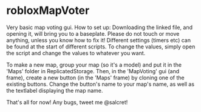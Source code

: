 # robloxMapVoter
Very basic map voting gui.
How to set up:
Downloading the linked file, and opening it, will bring you to a baseplate.
Please do not touch or move anything, unless you know how to fix it!
Different settings (timers etc) can be found at the start of different scripts. To change the values, simply open the script and change
the values to whatever you want.

To make a new map, group your map (so it's a model) and put it in the 'Maps' folder in ReplicatedStorage.
Then, in the 'MapVoting' gui (and frame), create a new button (in the 'Maps' frame) by cloning one of the existing buttons.
Change the button's name to your map's name, as well as the textlabel displaying the map name.


That's all for now! 
Any bugs, tweet me @salcret!
